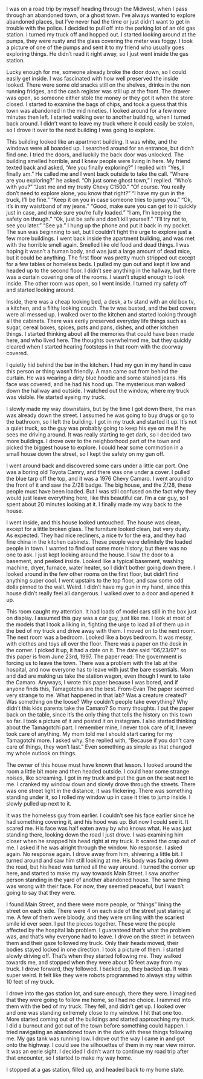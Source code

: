 I was on a road trip by myself heading through the Midwest, when I pass through an abandoned town, or a ghost town. I’ve always wanted to explore abandoned places, but I’ve never had the time or just didn’t want to get in trouble with the police. I decided to pull off into the parking lot of an old gas station. I turned my truck off and hopped out. I started looking around at the pumps, they were rusty and the glass covering the meter was foggy. I took a picture of one of the pumps and sent it to my friend who usually goes exploring things. He didn’t read it right away, so I just went inside the gas station.

Lucky enough for me, someone already broke the door down, so I could easily get inside. I was fascinated with how well preserved the inside looked. There were some old snacks still on the shelves, drinks in the non running fridges, and the cash register was still up at the front. The drawer was open, so someone either stole the money or they got it when the store closed. I started to examine the bags of chips, and took a guess that this town was abandoned in the mid nineties. I looked around for a few more minutes then left. I started walking over to another building, when I turned back around. I didn’t want to leave my truck where it could easily be stolen, so I drove it over to the next building I was going to explore. 

This building looked like an apartment building. It was white, and the windows were all boarded up. I searched around for an entrance, but didn’t find one. I tried the doors, and luckily the back door was unlocked. The building smelled horrible, and I knew people were living in here. My friend texted back and asked, “Are you finally exploring?” I replied with “Yes, I finally am.” He called me and I went back outside to take the call. 
“Where are you exploring?” he asked.
“Oh just some ghost town,” I replied.
“Who’s with you?” 
“Just me and my trusty Chevy C1500.”
“Of course. You really don’t need to explore alone, you know that right?”
“I have my gun in the truck, I’ll be fine.”
“Keep it on you in case someone tries to jump you.”
“Ok, it’s in my waistband of my jeans.”
“Good, make sure you can get to it quickly just in case, and make sure you’re fully loaded.”
“I am, I’m keeping the safety on though.”
“Ok, just be safe and don’t kill yourself.”
“I’ll try not to, see you later.”
“See ya.”
I hung up the phone and put it back in my pocket. The sun was beginning to set, but I couldn’t fight the urge to explore just a few more buildings. I went back inside the apartment building, and was met with the horrible smell again. Smelled like old food and dead things. I was hoping it wasn’t a human body, and was just a large amount of dead mice, but it could be anything. The first floor was pretty much stripped out except for a few tables or homeless beds. I pulled my gun out and kept it low and headed up to the second floor. I didn’t see anything in the hallway, but there was a curtain covering one of the rooms. I wasn’t stupid enough to look inside. The other room was open, so I went inside. I turned my safety off and started looking around.

Inside, there was a cheap looking bed, a desk, a tv stand with an old box tv, a kitchen, and a filthy looking couch. The tv was busted, and the bed covers were all messed up. I walked over to the kitchen and started looking through all the cabinets. There was eerily preserved everyday life things such as sugar, cereal boxes, spices, pots and pans, dishes, and other kitchen things. I started thinking about all the memories that could have been made here, and who lived here. The thoughts overwhelmed me, but they quickly cleared when I started hearing footsteps in that room with the doorway covered. 

I quietly hid behind the bar in the kitchen. I had my gun in my hand in case this person or thing wasn’t friendly. A man came out from behind the curtain. He was wearing a dirty blue hoodie and some stained jeans. His face was covered, and he had his hood up. The mysterious man walked down the hallway and outside. I watched out the window, where my truck was visible. He started eyeing my truck.

I slowly made my way downstairs, but by the time I got down there, the man was already down the street. I assumed he was going to buy drugs or go to the bathroom, so I left the building. I got in my truck and started it up. It’s not a quiet truck, so the guy was probably going to keep his eye on me if he sees me driving around. It was really starting to get dark, so I decided two more buildings. I drove over to the neighborhood part of the town and picked the biggest house to explore. I could hear some commotion in a small house down the street, so I kept the safety on my gun off. 

I went around back and discovered some cars under a little car port. One was a boring old Toyota Camry, and there was one under a cover. I pulled the blue tarp off the top, and it was a 1976 Chevy Camaro. I went around to the front of it and saw the Z/28 badge. The big house, and the Z/28, these people must have been loaded. But I was still confused on the fact why they would just leave everything here, like this beautiful car. I’m a car guy, so I spent about 20 minutes looking at it. I finally made my way back to the house.

I went inside, and this house looked untouched. The house was clean, except for a little broken glass. The furniture looked clean, but very dusty. As expected. They had nice recliners, a nice tv for the era, and they had fine china in the kitchen cabinets. These people were definitely the loaded people in town. I wanted to find out some more history, but there was no one to ask. I just kept looking around the house. I saw the door to a basement, and peeked inside. Looked like a typical basement, washing machine, dryer, furnace, water heater, so I didn’t bother going down there. I looked around in the few other rooms on the first floor, but didn’t find anything super cool. I went upstairs to the top floor, and saw some odd dolls pinned to the wall. Weird. I didn’t have my gun in my hand, since this house didn’t really feel all dangerous. I walked over to a door and opened it up.

This room caught my attention. It had loads of model cars still in the box just on display. I assumed this guy was a car guy, just like me. I look at most of the models that I took a liking in, fighting the urge to load all of them up in the bed of my truck and drive away with them. I moved on to the next room. The next room was a bedroom. Looked like a boys bedroom. It was messy, with clothes and toys all over the floor. There was a paper on the desk in the corner. I picked it up, it had a date on it. The date said “06/23/97” so this paper is from June 23rd, 1997. The paper read: 
     The government is forcing us to leave the town. There was a problem with the lab at the hospital, and now everyone has to leave with just the bare essentials. Mom and dad are making us take the station wagon, even though I want to take the Camaro. Anyways, I wrote this paper because I was bored, and if anyone finds this, Tamagotchis are the best.
                                                        From-Evan
The paper seemed very strange to me. What happened in that lab? Was a creature created? Was something on the loose? Why couldn’t people take everything? Why didn’t this kids parents take the Camaro? So many thoughts. I put the paper back on the table, since it’s the only thing that tells the history on this town so far. I took a picture of it and posted it on instagram. I also started thinking about the Tamagotchi part. I remember mine, I never took care of it, I never took care of anything. My mom told me I should start caring for my Tamagotchi more. I asked why. She replied with, “Because if you don’t care care of things, they won’t last.” Even something as simple as that changed my whole outlook on things. 

The owner of this house must have known that lesson. I looked around the room a little bit more and then headed outside. I could hear some strange noises, like screaming. I got in my truck and put the gun on the seat next to me. I cranked my window down and slowly drove through the streets. There was one street light in the distance, it was flickering. There was something standing under it, so I rolled my window up in case it tries to jump inside. I slowly pulled up next to it.

It was the homeless guy from earlier. I couldn’t see his face earlier since he had something covering it, and his hood was up. But now I could see it. It scared me. His face was half eaten away by who knows what. He was just standing there, looking down the road I just drove. I was examining him closer when he snapped his head right at my truck. It scared the crap out of me. I asked if he was alright through the window. No response. I asked again. No response again. I drove away from him, shivering a little bit. I turned around and saw him still looking at me. His body was facing down the road, but his head was turned all the way around. I turned the corner up here, and started to make my way towards Main Street. I saw another person standing in the yard of another abandoned house. The same thing was wrong with their face. For now, they seemed peaceful, but I wasn’t going to say that they were. 

I found Main Street, and there were more people, or “things” lining the street on each side. There were 4 on each side of the street just staring at me. A few of them were bloody, and they were smiling with the scariest smile id ever seen. I put the pieces together. These were the people affected by the hospital lab problem. I guaranteed that’s what the problem was, and that’s why everyone had to leave. I drove on the street in between them and their gaze followed my truck. Only their heads moved, their bodies stayed locked in one direction. I took a picture of them. I started slowly driving off. That’s when they started following me. They walked towards me, and stopped when they were about 10 feet away from my truck. I drove forward, they followed. I backed up, they backed up. It was super weird. It felt like they were robots programmed to always stay within 10 feet of my truck. 

I drove into the gas station lot, and sure enough, there they were. I imagined that they were going to follow me home, so I had no choice. I rammed into them with the bed of my truck. They fell, and didn’t get up. I looked over and one was standing extremely close to my window. I hit that one too. More started coming out of the buildings and started approaching my truck. I did a burnout and got out of the town before something could happen. I tried navigating an abandoned town in the dark with these things following me. My gas tank was running low. I drove out the way I came in and got onto the highway. I could see the silhouettes of them in my rear view mirror. It was an eerie sight. I decided I didn’t want to continue my road trip after that encounter, so I started to make my way home.

I stopped at a gas station, filled up, and headed back to my home state. 

